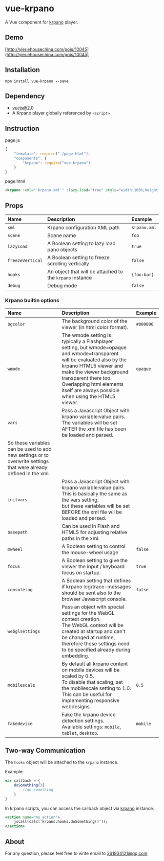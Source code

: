 # vue-krpano

A Vue component for [krpano](http://www.krpano.com) player.

## Demo

[http://yier.ehousechina.com/pois/10045](http://yier.ehousechina.com/pois/10045)

## Installation

```
npm install vue-krpano --save
```

## Dependency

* [vuejs@2.0](http://vuejs.org)
* A Krpano player globally referenced by `<script>`


## Instruction

page.js

```js
{
    "template": require("./page.html"),
    "components": {
        "krpano": require("vue-krpano")
    }
}
```

page.html

```html
<krpano :xml="'krpano.xml'" :lazy-load="true" style="width:100%;height:400px"></krpano>
```

## Props

|Name|Description|Example|
|:--|:--|:--|
|`xml`|Krpano configuration XML path|`krpano.xml`|
|`scene`|Scene name|`foo`|
|`lazyLoad`|A Boolean setting to lazy load pano objects|`true`|
|`freezeVertical`|A Boolean setting to freeze scrolling vertically|`false`|
|`hooks`|An object that will be attached to the `krpano` instance|`{foo:bar}`|
|`debug`|Debug mode|`false`|

### Krpano builtin options

|Name|Description|Example|
|:--|:--|:--|
|`bgcolor`|The background color of the viewer (in html color format).|`#000000`|
|`wmode`|The wmode setting is typically a Flashplayer setting, but wmode=opaque and wmode=transparent<br/> will be evaluated also by the krpano HTML5 viewer and make the viewer background transparent there too. <br/>Overlapping html elements itself are always possible when using the HTML5 viewer.|`opaque`|
|`vars`|Pass a Javascript Object with krpano variable:value pairs.<br/>The variables will be set AFTER the xml file has been be loaded and parsed.
So these variables can be used to add new settings or to overwrite settings that were already defined in the xml.||
|`initvars`|Pass a Javascript Object with krpano variable:value pairs.<br/>This is basically the same as the vars setting, <br/>but these variables will be set BEFORE the xml file wil be loaded and parsed.||
|`basepath`|Can be used in Flash and HTML5 for adjusting relative paths in the xml.||
|`mwheel`|A Boolean setting to control the mouse-wheel usage|`false`|
|`focus`|A Boolean setting to give the viewer the input / keyboard focus on startup.|`true`|
|`consolelog`|A Boolean setting that defines if krpano log/trace-messages should be sent also to the browser Javascript console.|`false`|
|`webglsettings`|Pass an object with special settings for the WebGL context creation.<br/>The WebGL context will be created at startup and can't be changed at runtime, therefore these settings need to be specified already during embedding.||
|`mobilescale`|By default all krpano content on mobile devices will be scaled by 0.5.<br/>To disable that scaling, set the mobilescale setting to 1.0.<br/>This can be useful for implementing responsive webdesigns.|`0.5`|
|`fakedevice`|Fake the krpano device detection settings.<br/>Available settings: `mobile`, `tablet`, `desktop`.|`mobile`|

## Two-way Communication

The `hooks` object will be attached to the `krpano` instance.

Example:

```js
var callback = {
    doSomething(){
        //do something
    }
}
```

In krpano scripts, you can access the callback object via [krpano](https://krpano.com/docu/actions/#jscall
) instance.

```xml
<action name="my_action">
    jscall(calc('krpano.hooks.doSomething()'));
</action>
```

## About

For any question, please feel free to write email to 261934121@qq.com
